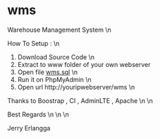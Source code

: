 # wms
Warehouse Management System \n

How To Setup : \n
1. Download Source Code  \n
2. Extract to www folder of your own webserver
3. Open file <a href="https://github.com/ratwareid/wms/blob/master/wms.sql">wms.sql</a> \n
4. Run it on PhpMyAdmin \n
5. Open url http://youripwebserver/wms \n

Thanks to Boostrap , CI , AdminLTE , Apache \n \n

Best Regards \n \n \n

Jerry Erlangga


